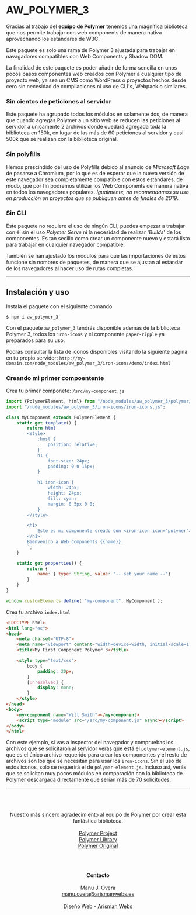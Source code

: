 # AW_POLYMER_3

Gracias al trabajo del **equipo de Polymer** tenemos una magnífica biblioteca que nos permite trabajar con web components de manera nativa aprovechando los estándares de W3C.

Este paquete es solo una rama de Polymer 3 ajustada para trabajar en navagadores compatibles con Web Components y Shadow DOM.

La finalidad de este paquete es poder añadir de forma sencilla en unos pocos pasos componentes web creados con Polymer a cualquier tipo de proyecto web, ya sea un CMS como WordPress o proyectos hechos desde cero sin necesidad de compilaciones ni uso de CLI's, Webpack o similares.

### Sin cientos de peticiones al servidor

Este paquete ha agrupado todos los módulos en solamente dos, de manera que cuando agregas Polymer a un sitio web se reducen las peticiones al servidor a unicamente 2 archivos donde quedará agregada toda la biblioteca en 150k, en lugar de las más de 60 peticiones al servidor y casi 500k que se realizan con la biblioteca original.

### Sin polyfills

Hemos prescindido del uso de Polyfills debido al anuncio de *Microsoft Edge* de pasarse a Chromium, por lo que es de esperar que la nueva versión de este navegador sea completamente compatible con estos estándares, de modo, que por fin podremos utilizar los Web Components de manera nativa en todos los navegadores populares. *Igualmente, no recomendamos su uso en producción en proyectos que se publiquen antes de finales de 2019*.

### Sin CLI

Este paquete no requiere el uso de ningún CLI, puedes empezar a trabajar con él sin el uso  *Polymer Serve* ni la necesidad de realizar '*Builds*' de los componentes. Es tan secillo como crear un componente nuevo y estará listo para trabajar en cualquier navegador compatible.

También se han ajustado los módulos para que las importaciones de éstos funcione sin nombres de paquetes, de manera que se ajustan al estandar de los navegadores al hacer uso de rutas completas.

___

## Instalación y uso

Instala el paquete con el siguiente comando
```console
$ npm i aw_polymer_3
```

Con el paquete ``aw_polymer_3`` tendrás disponible además de la biblioteca Polymer 3, todos los ``iron-icons`` y el componente ``paper-ripple`` ya preparados para su uso.

Podrás consultar la lista de iconos disponibles visitando la siguiente página en tu propio servidor: `http://my-domain.com/node_modules/aw_polymer_3/iron-icons/demo/index.html`

### Creando mi primer compoentente

Crea tu primer componete: `/src/my-component.js`

```javascript
import {PolymerElement, html} from "/node_modules/aw_polymer_3/polymer/polymer-element.js";
import "/node_modules/aw_polymer_3/iron-icons/iron-icons.js";

class MyComponent extends PolymerElement {
	static get template() {
		return html`
		<style>
			:host {
				position: relative;
			}
			h1 {
				font-size: 24px;
				padding: 0 0 15px;
			}

			h1 iron-icon {
				width: 24px;
				height: 24px;
				fill: cyan;
				margin: 0 5px 0 0;
			}
		</style>

		<h1>
			Este es mi componente creado con <iron-icon icon="polymer"></iron-icon>Polymer
		</h1>
		Bienvenido a Web Components {{name}}.
		`;
	}

	static get properties() {
		return {
			name: { type: String, value: "-- set your name --"}
		}
	}
}

window.customElements.define( "my-component", MyComponent );
```

Crea tu archivo `index.html`

```html
<!DOCTYPE html>
<html lang="es">
<head>
	<meta charset="UTF-8">
	<meta name="viewport" content="width=device-width, initial-scale=1.0">
	<title>My First Component Polymer 3</title>

	<style type="text/css">
		body {
			padding: 20px;
		}
		[unresolved] {
			display: none;
		}
	</style>
</head>
<body>
	<my-component name="Will Smith"></my-component>
	<script type="module" src="/src/my-component.js" async></script>
</body>
</html>
```

Con este ejemplo, si vas a inspector del navegador y compruebas los archivos que se solicitaron al servidor verás que está el `polymer-element.js`, que es el único archivo requerido para crear los componentes y el resto de archivos son los que se necesitan para usar los `iron-icons`. Sin el uso de estos iconos, solo se requerirá el de `polymer-element.js`. Incluso así, verás que se solicitan muy pocos módulos en comparación con la biblioteca de Polymer descargada directamente que serían más de 70 solicitudes.

___


<p style="text-align: center; padding: 50px 0">
	Nuestro más sincero agradecimiento al equipo de Polymer por crear esta fantástica biblioteca.<br><br>
	<a href="https://www.polymer-project.org/">Polymer Project</a><br>
	<a href="https://polymer-library.polymer-project.org/3.0/docs/about_30">Polymer Library</a><br>
	<a href="https://www.npmjs.com/package/@polymer/polymer">Polymer Original</a>
</p>

<p style="text-align: center; padding: 0 0">
    <b>Contacto</b><br><br>Manu J. Overa<br><a href="mailto:manu.overa@arismanwebs.es">manu.overa@arismanwebs.es</a><br><br>
    Diseño Web - <a href="https://arismanwebs.es">Arisman Webs</a>
</p>



